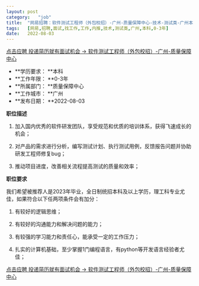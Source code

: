 ```yaml
---
layout:	post
category:	"job"
title:	"网易招聘：软件测试工程师（外包校招）-广州-质量保障中心-技术-测试类-广州本科0-3年"
tags:	[网易,招聘,面试,找工作,工作,内推,技术,测试类,广州,本科,0-3年]
date:	2022-08-03
---
```


[点击应聘 投递简历就有面试机会 ->  软件测试工程师（外包校招）-广州-质量保障中心](http://mobile.bole.netease.com/bole/boleDetail?id=42061&employeeId=346f03c3cda5f04c&key=all)



- **学历要求： **本科
- **工作年限： **0-3年
- **所属部门： **质量保障中心
- **工作城市： **广州
- **发布日期： **2022-08-03



**职位描述**

1. 加入国内优秀的软件研发团队，享受规范和优质的培训体系，获得飞速成长的机会；

2. 对产品的需求进行分析，编写测试计划、执行测试用例，反馈报告问题并协助研发工程师修复bug；

3. 推动项目进度，改善相关流程提高测试的质量和效率；



**职位要求**

我们希望被推荐人是2023年毕业，全日制统招本科及以上学历，理工科专业尤佳，如果符合以下任两项条件会有加分：

1. 有较好的逻辑思维；

2. 有较好的沟通能力和解决问题的能力；

3. 有较强的学习能力和责任心，能承受一定的工作压力；

4. 扎实的计算机基础，至少掌握1门编程语言，有python等开发语言经验者尤佳；



[点击应聘 投递简历就有面试机会 ->  软件测试工程师（外包校招）-广州-质量保障中心](http://mobile.bole.netease.com/bole/boleDetail?id=42061&employeeId=346f03c3cda5f04c&key=all)